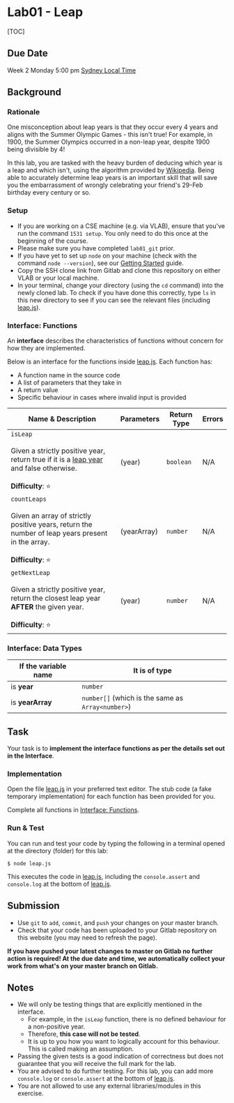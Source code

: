 # Lab01 - Leap

[TOC]

## Due Date

Week 2 Monday 5:00 pm [Sydney Local Time](https://www.timeanddate.com/worldclock/australia/sydney)

## Background

### Rationale

One misconception about leap years is that they occur every 4 years and aligns
with the Summer Olympic Games - this isn't true!  For example, in 1900, the
Summer Olympics occurred in a non-leap year, despite 1900 being divisible by 4!

In this lab, you are tasked with the heavy burden of deducing which
year is a leap and which isn't, using the algorithm provided by [Wikipedia](https://en.wikipedia.org/w/index.php?title=Leap_year&oldid=1130382965#Algorithm_for_Gregorian_leap_year).
Being able to accurately determine leap years is an important skill that will
save you the embarrassment of wrongly celebrating your friend's 29-Feb birthday every century or so.

### Setup

- If you are working on a CSE machine (e.g. via VLAB), ensure that you've run the command `1531 setup`. You only need to do this once at the beginning of the course.
- Please make sure you have completed `lab01_git` prior.
- If you have yet to set up `node` on your machine (check with the command `node --version`), see our [Getting Started](https://webcms3.cse.unsw.edu.au/COMP1531/23T1/resources/83824) guide.
- Copy the SSH clone link from Gitlab and clone this repository on either VLAB or your local machine. 
- In your terminal, change your directory (using the `cd` command) into the newly cloned lab. To check if you have done this correctly, type `ls` in this new directory to see if you can see the relevant files (including [leap.js](leap.js)).

### Interface: Functions

An **interface** describes the characteristics of functions without concern for how they are implemented.

Below is an interface for the functions inside [leap.js](leap.js). Each function has:
* A function name in the source code
* A list of parameters that they take in
* A return value
* Specific behaviour in cases where invalid input is provided

| Name & Description | Parameters | Return Type         | Errors |
|------------------|----------|--------------------|------|
|`isLeap` <br/><br/>Given a strictly positive year, return true if it is a [leap year](https://en.wikipedia.org/w/index.php?title=Leap_year&oldid=1130382965#Algorithm_for_Gregorian_leap_year) and false otherwise. <br/><br/>**Difficulty**: ⭐ | (year) | `boolean` | N/A |
|`countLeaps` <br/><br/>Given an array of strictly positive years, return the number of leap years present in the array. <br/><br/>**Difficulty**: ⭐ | (yearArray) | `number` | N/A |
|`getNextLeap` <br/><br/>Given a strictly positive year, return the closest leap year **AFTER** the given year. <br/><br/>**Difficulty**: ⭐ | (year) | `number` | N/A |


### Interface: Data Types
| If the variable name | It is of type |
| --- | --- |
| is **year** | `number` |
| is **yearArray** | `number[]` (which is the same as `Array<number>`)


## Task

Your task is to **implement the interface functions as per the details set out in the Interface**.

### Implementation

Open the file [leap.js](./leap.js) in your preferred text editor. The stub code (a fake temporary implementation) for each function has been provided for you.

Complete all functions in [Interface: Functions](#interface-functions).

### Run & Test

You can run and test your code by typing the following in a terminal opened at the directory (folder) for this lab:
```shell
$ node leap.js
```
This executes the code in [leap.js](leap.js), including the `console.assert` and `console.log` at the bottom of [leap.js](leap.js).

## Submission

- Use `git` to `add`, `commit`, and `push` your changes on your master branch.
- Check that your code has been uploaded to your Gitlab repository on this website (you may need to refresh the page).

**If you have pushed your latest changes to master on Gitlab no further action is required! At the due date and time, we automatically collect your work from what's on your master branch on Gitlab.**


## Notes
- We will only be testing things that are explicitly mentioned in the interface. 
    - For example, in the `isLeap` function, there is no defined behaviour for a non-positive year. 
    - Therefore, **this case will not be tested**.
    - It is up to you how you want to logically account for this behaviour. This is called making an assumption.
- Passing the given tests is a good indication of correctness but does not guarantee that you will receive the full mark for the lab.
- You are advised to do further testing. For this lab, you can add more `console.log` or `console.assert` at the bottom of [leap.js](leap.js).
- You are not allowed to use any external libraries/modules in this exercise.
